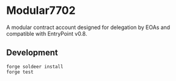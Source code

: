 # Modular7702

A modular contract account designed for delegation by EOAs and compatible with EntryPoint v0.8.

## Development

```
forge soldeer install
forge test
```
